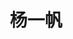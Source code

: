 ---
# Display name

title: 杨一帆
user_groups: ["Current Master Students"]



organizations:
- name: 2019- 

Interests:
- Machine Learning

---